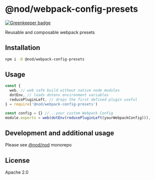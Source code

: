 # @nod/webpack-config-presets

[![Greenkeeper badge](https://badges.greenkeeper.io/NOD-studios/webpack-config-presets.svg)](https://greenkeeper.io/)

Reusable and composable webpack presets

## Installation
```bash
npm i -D @nod/webpack-config-presets
```

## Usage
```javascript
const {
  web, // web safe build without native node modules
  dotEnv, // loads dotenv environment variables
  reducePluginLeft, // drops the first defined plugin useful
} = require('@nod/webpack-config-presets')

const config = {} //...your custom Webpack Config
module.exports = web(dotEnv(reducePluginLeft(yourWebpackConfig))),
```

## Development and additional usage
Please see [@nod/nod](https://github.com/NOD-studios/nod) monorepo

## License
Apache 2.0
